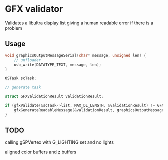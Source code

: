 
# GFX validator

Validates a libultra display list giving a human readable error if there is a problem

## Usage

```C
void graphicsOutputMessageSerial(char* message, unsigned len) {
    // unfloader
    usb_write(DATATYPE_TEXT, message, len);
}

OSTask scTask;

// generate task

struct GFXValidationResult validationResult;

if (gfxValidate(&scTask->list, MAX_DL_LENGTH, &validationResult) != GFXValidatorErrorNone) {
    gfxGenerateReadableMessage(&validationResult, graphicsOutputMessageSerial);
}
```

## TODO

calling gSPVertex with G_LIGHTING set and no lights 

aligned color buffers and z buffers